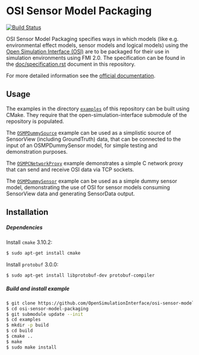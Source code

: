 # OSI Sensor Model Packaging

[![Build Status](https://travis-ci.org/OpenSimulationInterface/osi-sensor-model-packaging.svg?branch=master)](https://travis-ci.org/OpenSimulationInterface/osi-sensor-model-packaging)

OSI Sensor Model Packaging specifies ways in which models (like e.g. environmental effect models, sensor models and logical models) using the [Open Simulation Interface (OSI)][] are to be packaged for their use in simulation environments using FMI 2.0.
The specification can be found in the [doc/specification.rst](doc/specification.rst) document in this repository.

For more detailed information see the [official documentation](https://opensimulationinterface.github.io/osi-documentation/osi-sensor-model-packaging/README.html).

[Open Simulation Interface (OSI)]: https://github.com/OpenSimulationInterface/open-simulation-interface

## Usage
The examples in the directory [`examples`](https://github.com/OpenSimulationInterface/osi-sensor-model-packaging/tree/master/examples) of this repository can be built using CMake. They require that the open-simulation-interface submodule of the repository is populated.

The [`OSMPDummySource`](https://github.com/OpenSimulationInterface/osi-sensor-model-packaging/tree/master/examples/OSMPDummySource) example can be used as a simplistic source of SensorView (including GroundTruth) data, that can be connected to the input of an OSMPDummySensor model, for simple testing and demonstration purposes.

The [`OSMPCNetworkProxy`](https://github.com/OpenSimulationInterface/osi-sensor-model-packaging/tree/master/examples/OSMPCNetworkProxy) example demonstrates a simple C network proxy that can send and receive OSI data via TCP sockets.

The [`OSMPDummySensor`](https://github.com/OpenSimulationInterface/osi-sensor-model-packaging/tree/master/examples/OSMPDummySensor) example can be used as a simple dummy sensor model, demonstrating the use of OSI for sensor models consuming SensorView data and generating SensorData output.

## Installation
##### Dependencies

Install `cmake` 3.10.2:
```bash
$ sudo apt-get install cmake
```
Install `protobuf` 3.0.0:
```bash
$ sudo apt-get install libprotobuf-dev protobuf-compiler
```

##### Build and install example
```bash
$ git clone https://github.com/OpenSimulationInterface/osi-sensor-model-packaging.git
$ cd osi-sensor-model-packaging
$ git submodule update --init
$ cd examples
$ mkdir -p build
$ cd build
$ cmake ..
$ make
$ sudo make install
```
